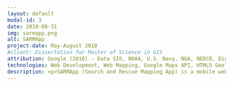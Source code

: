 ```yaml
---
layout: default
modal-id: 3
date: 2010-08-31
img: sarmapp.png
alt: SARMApp
project-date: May-August 2010
#client: Dissertation for Master of Science in GIS
attribution: Google (2010) - Data SIO, NOAA, U.S. Navy, NGA, NEDCO, DigitalGlobe, GeoEye, Getmapping plc, IBCAO, Infoterra Ltd & Bluesky, The GeoInformation Group
technologies: Web Development, Web Mapping, Google Maps API, HTML5 Geolocation API, Server Side Geoprocessing, Viewshed Analysis, GDAL/OGR, PostGIS, LiDAR
description: <p>SARMApp (Search and Rescue Mapping App) is a mobile web app to aid search and rescue operations in the field. It geolocates and tracks members of a ground-based search team and performs viewshed analysis on-the-fly based on digital terrain data.<p>I designed and developed the app as part of my MSc in GIS thesis project. It was developed as a mobile web app instead of a native app so it could be used on any mobile OS. While developing the application, I had to overcome and work around a number of technical challenges with the web map technology available in 2010. I have plans to reboot the project to harness modern web and mapping technologies to reduce its reliance on server side geoprocessing and map tiles (mobile data coverage can be poor in the field).<p>The research paper can be downloaded <a href="http://goo.gl/8ZEAE" >here</a>.<p>The application was awarded the Royal Institute of Chartered Surveyors Geomatics Prize in 2010 and I subsequently wrote an article about it which was published in their <a href="http://www.rics.org/uk/news/journals/land-journal">Land Journal</a> magazine. The article is available <a href="http://goo.gl/D3CiH">here</a>.
---
```

